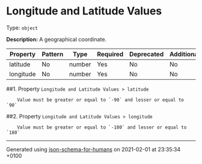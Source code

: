 # Longitude and Latitude Values
Type: `object`

**Description:** A geographical coordinate.

| Property | Pattern | Type | Required | Deprecated | Additional | Description |
| -------- | ------- | ---- | -------- | ---------- | ---------- | ----------- |
|latitude|No|number|Yes|No| No||
|longitude|No|number|Yes|No| No||

##<a name="latitude"></a>1.  Property `Longitude and Latitude Values > latitude`

        Value must be greater or equal to `-90` and lesser or equal to `90`

##<a name="longitude"></a>2.  Property `Longitude and Latitude Values > longitude`

        Value must be greater or equal to `-180` and lesser or equal to `180`

----------------------------------------------------------------------------------------------------------------------------
Generated using [json-schema-for-humans](https://github.com/coveooss/json-schema-for-humans) on 2021-02-01 at 23:35:34 +0100